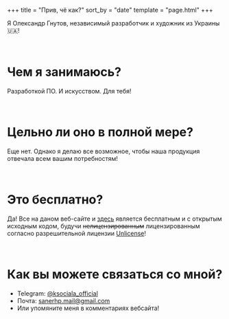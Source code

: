 +++
title = "Прив, чё как?"
sort_by = "date"
template = "page.html"
+++

<p class="lead text-center">Я Олександр Гнутов, независимый разработчик и художник из Украины 🇺🇦!</p><br>
<h1>Чем я занимаюсь?</h1>
<p class="lead">Разработкой ПО. И искусством. Для тебя!</p><br>
<h1>Цельно ли оно в полной мере?</h1>
<p class="lead">Еще нет. Однако я делаю все возможное, чтобы наша продукция отвечала всем вашим потребностям!</p><br>
<h1>Это бесплатно?</h1>
<p class="lead">Да! Все на даном веб-сайте и <a href="https://github.com/konceptosociala">здесь</a> является бесплатным и с открытым исходным кодом, будучи <del>нелицензированным</del> лицензированным согласно разрешительной лицензии <a href="https://konceptosociala.eu.org/unlicense">Unlicense</a>!</p><br>
<h1>Как вы можете связаться со мной?</h1>
<p class="lead">
     <ul>
         <li>Telegram: <a href="https://t.me/ksociala_official" class="text-bg-dark p-1 font-monospace rounded bold">@ksociala_official</a></li>
         <li>Почта: <a href="mailto:sanerhp.mail@gmail.com" class="text-bg-dark p-1 font-monospace rounded bold">sanerhp.mail@gmail.com</a></li>
         <li>Или упомяните меня в комментариях вебсайта!</li>
     </ul>
</p><br>